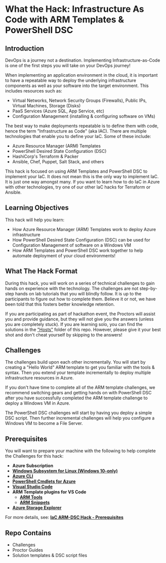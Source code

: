 # What the Hack: Infrastructure As Code with ARM Templates & PowerShell DSC

## Introduction

DevOps is a journey not a destination. Implementing Infrastructure-as-Code is one of the first steps you will take on your DevOps journey!

When implementing an application environment in the cloud, it is important to have a repeatable way to deploy the underlying infrastructure components as well as your software into the target environment.  This includes resources such as:
- Virtual Networks, Network Security Groups (Firewalls), Public IPs, Virtual Machines, Storage (Disks)
- PaaS Services (Azure SQL, App Service, etc)
- Configuration Management (installing & configuring software on VMs)

The best way to make deployments repeatable is to define them with code, hence the term "Infrastructure as Code" (aka IAC).  There are multiple technologies that enable you to define your IaC. Some of these include:
- Azure Resource Manager (ARM) Templates
- PowerShell Desired State Configuration (DSC)
- HashiCorp's Terraform & Packer
- Ansible, Chef, Puppet, Salt Stack, and others

This hack is focused on using ARM Templates and PowerShell DSC to implement your IaC. It does not mean this is the only way to implement IaC.  It is just one way amongst many. If you want to learn how to do IaC in Azure with other technologies, try one of our other IaC hacks for Terraform or Ansible.

## Learning Objectives

This hack will help you learn:
- How Azure Resource Manager (ARM) Templates work to deploy Azure infrastructure
- How PowerShell Desired State Configuration (DSC) can be used for Configuration Management of software on a Windows VM
- How ARM Templates and PowerShell DSC work together to help automate deployment of your cloud environments!


## What The Hack Format

During this hack, you will work on a series of technical challenges to gain hands on experience with the technology. The challenges are not step-by-step hands on lab tutorials that you will blindly follow.  It is up to the participants to figure out how to complete them. Believe it or not, we have been told that this fosters better knowledge retention.  

If you are participating as part of hackathon event, the Proctors will assist you and provide guidance, but they will not give you the answers (unless you are completely stuck).  If you are learning solo, you can find the solutions in the ["Hosts"](./Host/) folder of this repo.  However, please give it your best shot and don't cheat yourself by skipping to the answers! 

## Challenges

The challenges build upon each other incrementally. You will start by creating a "Hello World" ARM template to get you familiar with the tools & syntax.  Then you extend your template incrementally to deploy multiple infrastructure resources in Azure.

If you don't have time to complete all of the ARM template challenges, we recommend switching gears and getting hands on with PowerShell DSC after you have successfully completed the ARM template challenge to deploy a Windows VM in Azure.

The PowerShell DSC challenges will start by having you deploy a simple DSC script. Then further incremental challenges will help you configure a Windows VM to become a File Server.

## Prerequisites
 
You will want to prepare your machine with the following to help complete the Challenges for this hack:

* **Azure Subscription**
* [**Windows Subsystem for Linux (Windows 10-only)**](https://docs.microsoft.com/en-us/windows/wsl/install-win10)
* [**Azure CLI**](https://docs.microsoft.com/en-us/cli/azure/install-azure-cli)
* [**PowerShell Cmdlets for Azure**](https://docs.microsoft.com/en-us/powershell/azure/install-azurerm-ps)
* [**Visual Studio Code**](https://code.visualstudio.com/)
* **ARM Template plugins for VS Code**
	* [**ARM Tools**](https://marketplace.visualstudio.com/items?itemName=msazurermtools.azurerm-vscode-tools)
	* [**ARM Snippets**](https://marketplace.visualstudio.com/items?itemName=samcogan.arm-snippets)
* [**Azure Storage Explorer**](https://azure.microsoft.com/en-us/features/storage-explorer/)

For more details, see: [**IaC ARM-DSC Hack - Prerequisites**](./Student/Guides/Prerequisites.md)


 ## Repo Contains
 
 - Challenges
 - Proctor Guides
 - Solution templates & DSC script files